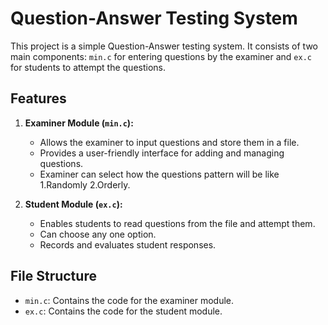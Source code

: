 # Question-Answer Testing System

This project is a simple Question-Answer testing system. It consists of two main components: `min.c` for entering questions by the examiner and `ex.c` for students to attempt the questions.

## Features

1. **Examiner Module (`min.c`):**
   - Allows the examiner to input questions and store them in a file.
   - Provides a user-friendly interface for adding and managing questions.
   - Examiner can select how the questions pattern will be like 1.Randomly 2.Orderly.

2. **Student Module (`ex.c`):**
   - Enables students to read questions from the file and attempt them.
   - Can choose any one option.
   - Records and evaluates student responses.

## File Structure

- `min.c`: Contains the code for the examiner module.
- `ex.c`: Contains the code for the student module.
